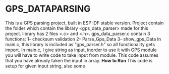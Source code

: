 # GPS_DATAPARSING
This is a GPS parsing project, built in ESP IDF stable version. Project contain the folder <component> which contain the library <gps_data_parser> made for this project. library has 2 files <.c> and <.h>. gps_data_parser.c contain 3 functions:
  1- checksum validation
  2- Parse_Gps_Data
  3- show_gps_Data
In main.c, this library is included as "gps_parser.h" so all functionality gets import.
In main.c, I give string as input, inorder to use it with GPS module you will have to write code to take input from module. This code assumes that you have already taken the input in array.
**How to Run**
  This code is setup for given input string, also some 
  
